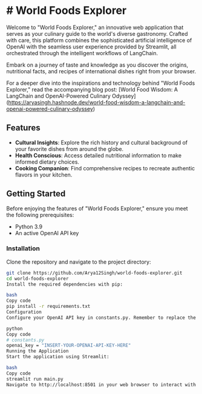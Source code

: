 # # World Foods Explorer

Welcome to "World Foods Explorer," an innovative web application that serves as your culinary guide to the world's diverse gastronomy. Crafted with care, this platform combines the sophisticated artificial intelligence of OpenAI with the seamless user experience provided by Streamlit, all orchestrated through the intelligent workflows of LangChain.

Embark on a journey of taste and knowledge as you discover the origins, nutritional facts, and recipes of international dishes right from your browser.

For a deeper dive into the inspirations and technology behind "World Foods Explorer," read the accompanying blog post:
[World Food Wisdom: A LangChain and OpenAI-Powered Culinary Odyssey] (https://aryasingh.hashnode.dev/world-food-wisdom-a-langchain-and-openai-powered-culinary-odyssey)

## Features

- **Cultural Insights**: Explore the rich history and cultural background of your favorite dishes from around the globe.
- **Health Conscious**: Access detailed nutritional information to make informed dietary choices.
- **Cooking Companion**: Find comprehensive recipes to recreate authentic flavors in your kitchen.

## Getting Started

Before enjoying the features of "World Foods Explorer," ensure you meet the following prerequisites:

- Python 3.9
- An active OpenAI API key

### Installation

Clone the repository and navigate to the project directory:

```bash
git clone https://github.com/Arya12Singh/world-foods-explorer.git
cd world-foods-explorer
Install the required dependencies with pip:

bash
Copy code
pip install -r requirements.txt
Configuration
Configure your OpenAI API key in constants.py. Remember to replace the placeholder with your actual key and to keep this information secure:

python
Copy code
# constants.py
openai_key = "INSERT-YOUR-OPENAI-API-KEY-HERE"
Running the Application
Start the application using Streamlit:

bash
Copy code
streamlit run main.py
Navigate to http://localhost:8501 in your web browser to interact with "World Foods Explorer."

